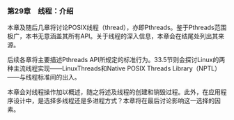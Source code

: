 ### 第29章　线程：介绍

本章及随后几章将讨论POSIX线程（thread），亦即Pthreads。鉴于Pthreads范围极广，本书无意涵盖其所有API。关于线程的深入信息，本章会在结尾处列出其来源。

后续各章将主要描述Pthreads API所规定的标准行为。33.5节则会探讨Linux的两种主流线程实现——LinuxThreads和Native POSIX Threads Library（NPTL）——与线程标准间的出入。

本章会对线程操作加以概述，随之将述及线程的创建和销毁过程。此外，在应用程序设计中，是选择多线程还是多进程方式？本章将在最后讨论影响这一选择的因素。

